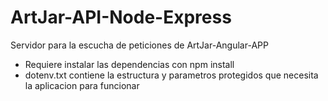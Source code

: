 # ArtJar-API-Node-Express
Servidor para la escucha de peticiones de ArtJar-Angular-APP

- Requiere instalar las dependencias con npm install
- dotenv.txt contiene la estructura y parametros protegidos que necesita la aplicacion para funcionar